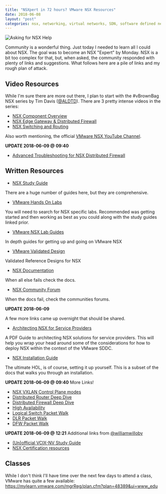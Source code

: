 ```yaml
---
title: "NSXpert in 72 hours? VMware NSX Resources"
date: 2018-06-08
layout: "post"
categories: nsx, networking, virtual networks, SDN, software defined networking
---
```


![Asking for NSX Help](https://i.imgur.com/ACiPmzW.png)

Community is a wonderful thing. Just today I needed to learn all I could about NSX. The goal was to become an NSX "Expert" by Monday. NSX is a bit too complex for that, but, when asked, the community responded with plenty of links and suggestions. What follows here are a pile of links and my rough plan of attack.

## Video Resources

While I'm sure there are more out there, I plan to start with the #vBrownBag NSX series by Tim Davis ([@ALDTD](https://twitter.com/aldtd)). There are 3 pretty intense videos in the series:

* [NSX Component Overview](https://www.youtube.com/watch?v=zPax2KTQzpA&feature=youtu.be)
* [NSX Edge Gateway & Distributed Firewall](https://www.youtube.com/watch?v=IR5s61uC-vY&feature=youtu.be)
* [NSX Switching and Routing](https://www.youtube.com/watch?v=IxvRt_Li7GA&feature=youtu.be)

Also worth mentioning, the official [VMware NSX YouTube Channel](https://www.youtube.com/watch?v=gqcwJEhIiqs).

**UPDATE 2018-06-09 @ 09:40**

*  [Advanced Troubleshooting for NSX Distributed Firewall](https://www.youtube.com/watch?v=zLHxnKQoQYE&feature=youtu.be)

## Written Resources

* [NSX Study Guide](http://www.virtually-limitless.com/vcix-nv-study-guide/)

There are a huge number of guides here, but they are comprehensive.

* [VMware Hands On Labs](https://labs.hol.vmware.com/HOL/catalogs/catalog/681)

You will need to search for NSX specific labs. Recommended was getting started and then working as best as you could along with the study guides linked prior.

* [VMware NSX Lab Guides](https://blogs.vmware.com/networkvirtualization/2017/08/announcing-three-new-vmware-nsx-guides.html/)

In depth guides for getting up and going on VMware NSX

* [VMware Validated Design](https://www.vmware.com/solutions/software-defined-datacenter/validated-designs.html)

Validated Reference Designs for NSX

* [NSX Documentation](https://docs.vmware.com/en/VMware-NSX-for-vSphere/index.html)

When all else fails check the docs.

* [NSX Community Forum](https://communities.vmware.com/community/vmtn/nsx)

When the docs fail, check the communities forums.

**UPDATE 2018-06-09**

A few more links came up overnight that should be shared.

* [Architecting NSX for Service Providers](https://www.vmware.com/content/dam/digitalmarketing/vmware/en/pdf/vcat/vmware-architecting-a-vmware-nsx-solution.pdf)

A PDF Guide to architecting NSX solutions for service providers. This will help you wrap your head around some of the considerations for how to deploy NSX within the context of the VMware SDDC.

* [NSX Installation Guide](https://docs.vmware.com/en/VMware-NSX-for-vSphere/6.4/com.vmware.nsx.install.doc/GUID-D8578F6E-A40C-493A-9B43-877C2B75ED52.html)

The ultimate HOL, is of course, setting it up yourself. This is a subset of the docs that walks you through an installation.

**UPDATE 2018-06-09 @ 09:40**
More Links!

* [NSX VXLAN Control Plane modes](https://telecomoccasionally.wordpress.com/2015/01/11/nsx-for-vsphere-vxlan-control-plane-modes-explained/)
* [Distributed Router Deep Dive](http://www.routetocloud.com/2014/06/nsx-distributed-logical-router/)
* [Distributed Firewall Deep Dive](http://www.routetocloud.com/2015/04/nsx-distributed-firewall-deep-dive/)
* [High Availability](https://nsxtech.net/2014/09/20/understanding-high-availability-on-the-nsx-edge-services-gateway/)
* [Logical Switch Packet Walk](https://thewificable.com/2017/01/30/nsx-logical-switch-packet-walk/)
* [DLR Packet Walk](https://thewificable.com/2017/02/02/nsx-dlr-packet-walk/)
* [DFW Packet Walk](https://thewificable.com/2017/03/13/nsx-dfw-packet-walk/)


**UPDATE 2018-06-09 @ 12:21**
Additional links from [@williamwilloby](https://twitter.com/williamwilloby)

* [(Un)official VCIX-NV Study Guide](http://lostdomain.org/vcix-nv-study-guide/)
* [NSX Certification resources](https://nsxcentral.blogspot.com/2017/03/vmware-nsx-certification-resources.html?m=1)


## Classes

While I don't think I'll have time over the next few days to attend a class, VMware has quite a few available: <https://mylearn.vmware.com/mgrReg/plan.cfm?plan=48389&ui=www_edu>